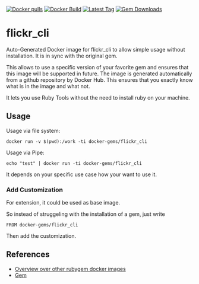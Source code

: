 [![Docker pulls](https://img.shields.io/docker/pulls/rubygem/flickr_cli.svg)](https://hub.docker.com/r/rubygem/flickr_cli/)
[![Docker Build](https://img.shields.io/docker/automated/rubygem/flickr_cli.svg)](https://hub.docker.com/r/rubygem/flickr_cli/)
[![Latest Tag](https://img.shields.io/github/tag/docker-rubygem/flickr_cli.svg)](https://hub.docker.com/r/rubygem/flickr_cli/)
[![Gem Downloads](https://img.shields.io/gem/dt/flickr_cli.svg)](https://rubygems.org/gems/flickr_cli/)
# flickr_cli

Auto-Generated Docker image for flickr_cli to allow simple usage without installation.
It is in sync with the original gem.

This allows to use a specific version of your favorite gem and ensures that this image will be supported in future.
The image is generated automatically from a github repository by Docker Hub.
This ensures that you exactly know what is in the image and what not.

It lets you use Ruby Tools without the need to install ruby on your machine.

## Usage

Usage via file system:

`docker run -v $(pwd):/work -ti docker-gems/flickr_cli`

Usage via Pipe:

`echo "test" | docker run -ti docker-gems/flickr_cli`

It depends on your specific use case how your want to use it.

### Add Customization

For extension, it could be used as base image.

So instead of struggeling with the installation of a gem, just write

`FROM docker-gems/flickr_cli`

Then add the customization.

## References

 - [Overview over other rubygem docker images](https://github.com/thinkbot/docker-rubygem)
 - [Gem](https://rubygems.org/gems/flickr_cli/)

